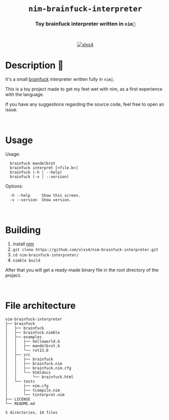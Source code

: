 <div align="center">

# `nim-brainfuck-interpreter`

<h3>
  Toy brainfuck interpreter written in <code>nim👑</code>
</h3>
<br>

[![xlxs4](https://circleci.com/gh/xlxs4/nim-brainfuck-interpreter.svg?style=shield)](https://circleci.com/gh/xlxs4/nim-brainfuck-interpreter)

</div>

# Description 📖

It's a small [brainfuck](https://www.wikiwand.com/en/Brainfuck) interpreter written fully in `nim👑`.

This is a toy project made to get my feet wet with nim, as a first experience with the language.

If you have any suggestions regarding the source code, feel free to open an issue.

<br>

# Usage

Usage:
```
  brainfuck mandelbrot
  brainfuck interpret [<file.b>]
  brainfuck (-h | --help)
  brainfuck (-v | --version)
```

Options:
```
  -h --help     Show this screen.
  -v --version  Show version.
```

<br>

# Building

1. install [nim](https://nim-lang.org/)
2. `git clone https://github.com/xlxs4/nim-brainfuck-interpreter.git`
3. `cd nim-brainfuck-interpreter/`
4. `nimble build`

After that you will get a ready-made binary file in the root directory of the project.

<br>

# File architecture
```fish
nim-brainfuck-interpreter
├── brainfuck
│   ├── brainfuck
│   ├── brainfuck.nimble
│   ├── examples
│   │   ├── helloworld.b
│   │   ├── mandelbrot.b
│   │   └── rot13.b
│   ├── src
│   │   ├── brainfuck
│   │   ├── brainfuck.nim
│   │   ├── brainfuck.nim.cfg
│   │   └── htmldocs
│   │       └── brainfuck.html
│   └── tests
│       ├── nim.cfg
│       ├── tcompile.nim
│       └── tinterpret.nim
├── LICENSE
└── README.md

5 directories, 14 files
```

